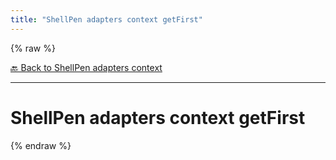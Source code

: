 ```yaml
---
title: "ShellPen adapters context getFirst"
---
```


{% raw %}





[🔙 Back to ShellPen adapters context](/api/ShellPen/adapters/context)

---







<!-- Todo, if there are no subcommands under the child commands, use a smaller heading size -->


# ShellPen adapters context getFirst












  
{% endraw %}
